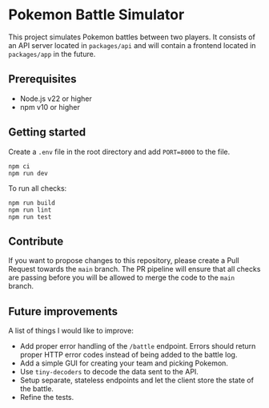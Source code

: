 # Pokemon Battle Simulator

This project simulates Pokemon battles between two players. It consists of an API server located in `packages/api` and will contain a frontend located in `packages/app` in the future.

## Prerequisites

  - Node.js v22 or higher
  - npm v10 or higher

## Getting started

Create a `.env` file in the root directory and add `PORT=8000` to the file.

```
npm ci
npm run dev
```

To run all checks:

```
npm run build
npm run lint
npm run test
```

## Contribute

If you want to propose changes to this repository, please create a Pull Request towards the `main` branch. The PR pipeline will ensure that all checks are passing before you will be allowed to merge the code to the `main` branch.

## Future improvements

A list of things I would like to improve:

  - Add proper error handling of the `/battle` endpoint. Errors should return proper HTTP error codes instead of being added to the battle log.
  - Add a simple GUI for creating your team and picking Pokemon.
  - Use `tiny-decoders` to decode the data sent to the API.
  - Setup separate, stateless endpoints and let the client store the state of the battle.
  - Refine the tests.